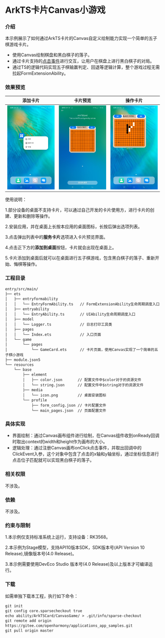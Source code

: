 # ArkTS卡片Canvas小游戏

### 介绍

本示例展示了如何通过ArkTS卡片的Canvas自定义绘制能力实现一个简单的五子棋游戏卡片。

- 使用Canvas绘制棋盘和黑白棋子的落子。
- 通过卡片支持的[点击事件](https://gitee.com/openharmony/docs/blob/master/zh-cn/application-dev/reference/apis-arkui/arkui-ts/ts-universal-events-click.md)进行交互，让用户在棋盘上进行黑白棋子的对局。
- 通过TS的逻辑代码实现五子棋输赢判定、回退等逻辑计算，整个游戏过程无需拉起FormExtensionAbility。

### 效果预览

| 添加卡片                                         | 卡片预览                                                 | 操作卡片                                           |
| ------------------------------------------------ | -------------------------------------------------------- | -------------------------------------------------- |
| ![CanvasGameAdd](screenshots/CanvasGameAdd.jpeg) | ![CanvasGamePreview](screenshots/CanvasGamePreview.jpeg) | ![CanvasGamePlay](screenshots/CanvasGamePlay.jpeg) |

使用说明：

1.部分设备的桌面不支持卡片，可以通过自己开发的卡片使用方，进行卡片的创建、更新和删除等操作。

2.安装应用，并在桌面上长按本应用的桌面图标，长按后弹出选项列表。

3.点击弹出列表中的**服务卡片**选项进入卡片预览界面。

4.点击正下方的**添加到桌面**按钮，卡片就会出现在桌面上。

5.卡片添加到桌面后就可以在桌面进行五子棋游戏，包含黑白棋子的落子、重新开始、悔棋等操作。

### 工程目录

```
entry/src/main/
├── ets
│   ├── entryformability
│   │   └── EntryFormAbility.ts   // FormExtensionAbility生命周期调度入口
│   ├── entryability
│   │   └── EntryAbility.ts       // UIAbility生命周期调度入口
│   ├── model
│   │   └── Logger.ts             // 日志打印工具类
│   ├── pages
│   │   └── Index.ets             // 入口页面
│   └── game
│       └── pages
│           └── GameCard.ets      // 卡片页面，使用Canvas实现了一个简单的五子棋小游戏
├── module.json5
└── resources
    └── base
        ├── element
        │   ├── color.json       // 配置文件中$color对于的资源文件
        │   └── string.json      // 配置文件中$string对于的资源文件
        ├── media
        │   └── icon.png         // 桌面安装图标
        └── profile
            ├── form_config.json // 卡片配置文件
            └── main_pages.json  // 页面配置文件
```

### 具体实现

- 界面绘制：通过Canvas画布组件进行绘制，在Canvas组件收到onReady回调时取出context的width和height作为画布的大小。
- 逻辑处理：通过注册Canvas画布onClick点击事件，并取出回调中的ClickEvent入参，这个对象中包含了点击的x轴和y轴坐标，通过坐标信息进行点击位子匹配就可以实现黑白棋子的落子。

### 相关权限

不涉及。

### 依赖

不涉及。

### 约束与限制

1.本示例仅支持标准系统上运行，支持设备：RK3568。

2.本示例为Stage模型，支持API10版本SDK，SDK版本号(API Version 10 Release),镜像版本号(4.0 Release)。

3.本示例需要使用DevEco Studio 版本号(4.0 Release)及以上版本才可编译运行。

### 下载

如需单独下载本工程，执行如下命令：

```shell
git init
git config core.sparsecheckout true
echo ability/ArkTSCard/CanvasGame/ > .git/info/sparse-checkout
git remote add origin https://gitee.com/openharmony/applications_app_samples.git
git pull origin master
```